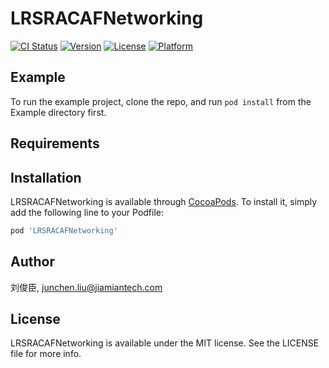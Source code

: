 # LRSRACAFNetworking

[![CI Status](https://img.shields.io/travis/刘俊臣/LRSRACAFNetworking.svg?style=flat)](https://travis-ci.org/刘俊臣/LRSRACAFNetworking)
[![Version](https://img.shields.io/cocoapods/v/LRSRACAFNetworking.svg?style=flat)](https://cocoapods.org/pods/LRSRACAFNetworking)
[![License](https://img.shields.io/cocoapods/l/LRSRACAFNetworking.svg?style=flat)](https://cocoapods.org/pods/LRSRACAFNetworking)
[![Platform](https://img.shields.io/cocoapods/p/LRSRACAFNetworking.svg?style=flat)](https://cocoapods.org/pods/LRSRACAFNetworking)

## Example

To run the example project, clone the repo, and run `pod install` from the Example directory first.

## Requirements

## Installation

LRSRACAFNetworking is available through [CocoaPods](https://cocoapods.org). To install
it, simply add the following line to your Podfile:

```ruby
pod 'LRSRACAFNetworking'
```

## Author

刘俊臣, junchen.liu@jiamiantech.com

## License

LRSRACAFNetworking is available under the MIT license. See the LICENSE file for more info.
